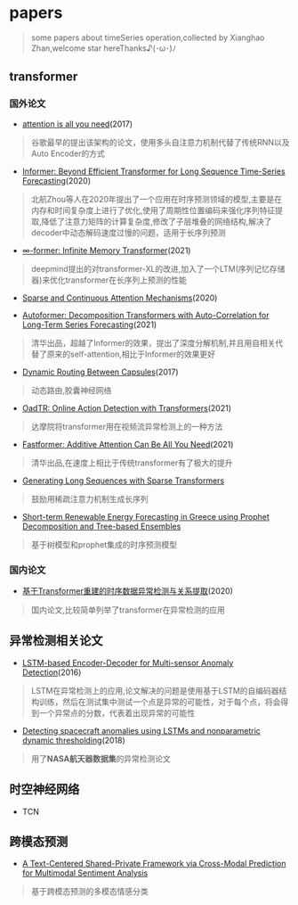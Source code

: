 # papers
> some papers about timeSeries operation,collected by Xianghao Zhan,welcome star hereThanks♪(･ω･)ﾉ


## **transformer**

### 国外论文

* [attention is all you need](https://arxiv.org/pdf/1706.03762v5.pdf)(2017)

> 谷歌最早的提出该架构的论文，使用多头自注意力机制代替了传统RNN以及Auto Encoder的方式

* [Informer: Beyond Efficient Transformer for Long Sequence Time-Series Forecasting](https://arxiv.org/pdf/2012.07436v3.pdf)(2020)

> 北航Zhou等人在2020年提出了一个应用在时序预测领域的模型,主要是在内存和时间复杂度上进行了优化,使用了周期性位置编码来强化序列特征提取,降低了注意力矩阵的计算复杂度,修改了子层堆叠的网络结构,解决了decoder中动态解码速度过慢的问题，适用于长序列预测

* [∞-former: Infinite Memory Transformer](https://arxiv.org/pdf/2109.00301.pdf)(2021)

> deepmind提出的对transformer-XL的改进,加入了一个LTM(序列记忆存储器)来优化transformer在长序列上预测的性能

* [Sparse and Continuous Attention Mechanisms](https://arxiv.org/pdf/2006.07214v3.pdf)(2020)


* [Autoformer: Decomposition Transformers with Auto-Correlation for Long-Term Series Forecasting](https://arxiv.org/pdf/2106.13008v2.pdf)(2021)

> 清华出品，超越了Informer的效果，提出了深度分解机制,并且用自相关代替了原来的self-attention,相比于Informer的效果更好

* [Dynamic Routing Between Capsules](https://arxiv.org/pdf/1710.09829.pdf)(2017)

> 动态路由,胶囊神经网络

* [OadTR: Online Action Detection with Transformers](https://arxiv.org/pdf/2106.11149.pdf)(2021)

> 达摩院将transformer用在视频流异常检测上的一种方法

* [Fastformer: Additive Attention Can Be All You Need](https://arxiv.org/pdf/2108.09084.pdf)(2021)

> 清华出品,在速度上相比于传统transformer有了极大的提升

* [Generating Long Sequences with Sparse Transformers](https://arxiv.org/pdf/1904.10509v1.pdf)

> 鼓励用稀疏注意力机制生成长序列

* [Short-term Renewable Energy Forecasting in Greece using Prophet Decomposition and Tree-based Ensembles](https://arxiv.org/pdf/2107.03825v1.pdf)

> 基于树模型和prophet集成的时序预测模型

### 国内论文
* [基于Transformer重建的时序数据异常检测与关系提取](https://kns.cnki.net/kcms/detail/detail.aspx?dbcode=CJFD&dbname=CJFDLAST2021&filename=JSJC202102010&uniplatform=NZKPT&v=g9BjGJf5ZLWE9o40R5TjbhtmjfoFxP542ZWNV%25mmd2FWpFkTv1AbENIJQjtHOFJ4nDUKo)(2020)

> 国内论文,比较简单列举了transformer在异常检测的应用




## 异常检测相关论文

* [LSTM-based Encoder-Decoder for Multi-sensor Anomaly Detection](https://arxiv.org/pdf/1607.00148v2.pdf)(2016)

> LSTM在异常检测上的应用,论文解决的问题是使用基于LSTM的自编码器结构训练，然后在测试集中测试一个点是异常的可能性，对于每个点，将会得到一个异常点的分数，代表着出现异常的可能性

* [Detecting spacecraft anomalies using LSTMs and
nonparametric dynamic thresholding](https://arxiv.org/pdf/1802.04431.pdf)(2018)

> 用了**NASA航天器数据集**的异常检测论文

## 时空神经网络
* TCN

## 跨模态预测

* [A Text-Centered Shared-Private Framework via Cross-Modal Prediction for Multimodal Sentiment Analysis](https://aclanthology.org/2021.findings-acl.417.pdf)


> 基于跨模态预测的多模态情感分类

